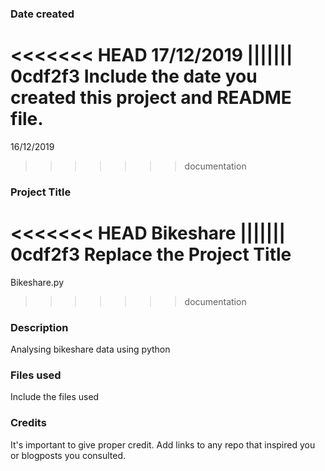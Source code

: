 ### Date created
<<<<<<< HEAD
17/12/2019
||||||| 0cdf2f3
Include the date you created this project and README file.
=======
16/12/2019
>>>>>>> documentation

### Project Title
<<<<<<< HEAD
Bikeshare
||||||| 0cdf2f3
Replace the Project Title
=======
Bikeshare.py
>>>>>>> documentation

### Description
Analysing bikeshare data using python

### Files used
Include the files used

### Credits
It's important to give proper credit. Add links to any repo that inspired you or blogposts you consulted.

